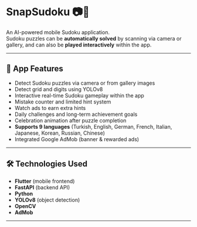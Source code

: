 # SnapSudoku 📷🧠

An AI-powered mobile Sudoku application.  
Sudoku puzzles can be **automatically solved** by scanning via camera or gallery, and can also be **played interactively** within the app.

---

## 📱 App Features

- Detect Sudoku puzzles via camera or from gallery images
- Detect grid and digits using YOLOv8
- Interactive real-time Sudoku gameplay within the app
- Mistake counter and limited hint system
- Watch ads to earn extra hints
- Daily challenges and long-term achievement goals
- Celebration animation after puzzle completion
- **Supports 9 languages** (Turkish, English, German, French, Italian, Japanese, Korean, Russian, Chinese)
- Integrated Google AdMob (banner & rewarded ads)

---

## 🛠️ Technologies Used

- **Flutter** (mobile frontend)
- **FastAPI** (backend API)
- **Python**
- **YOLOv8** (object detection)
- **OpenCV**
- **AdMob**

---

